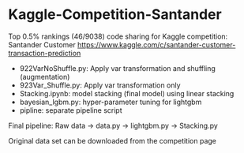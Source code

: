 # Kaggle-Competition-Santander
Top 0.5% rankings (46/9038) code sharing for Kaggle competition: Santander Customer https://www.kaggle.com/c/santander-customer-transaction-prediction

* 922VarNoShuffle.py: Apply var transformation and shuffling (augmentation)
* 923Var_Shuffle.py: Apply var transformation only
* Stacking.ipynb: model stacking (final model) using linear stacking
* bayesian_lgbm.py: hyper-parameter tuning for lightgbm
* pipline: separate pipeline script 

Final pipeline: Raw data -> data.py ->  lightgbm.py -> Stacking.py

Original data set can be downloaded from the competition page